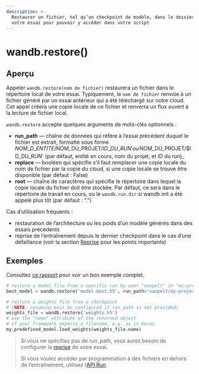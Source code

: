 ```yaml
---
description: >-
  Restaurer un fichier, tel qu’un checkpoint de modèle, dans le dossier local de
  votre essai pour pouvoir y accéder dans votre script
---
```


# wandb.restore\(\)

##  Aperçu

 Appeler `wandb.restore(nom de fichier)` restaurera un fichier dans le répertoire local de votre essai. Typiquement, le `nom de fichier` renvoie à un fichier généré par un essai antérieur qui a été téléchargé sur notre cloud. Cet appel créera une copie locale de ce fichier et renverra un flux ouvert à la lecture de fichier local.

`wandb.restore` accepte quelques arguments de mots-clés optionnels :

* **run\_path** — chaîne de données qui réfère à l’essai précédent duquel le fichier est extrait, formatté sous forme $NOM\_D\_ENTITE/$NOM\_DU\_PROJET/$ID\_DU\_RUN' ou _'$NOM\_DU\_PROJET/$ID\_DU\_RUN' \(par défaut, entité en cours, nom du projet, et ID du run\)_
* **replace** — booléen qui spécifie s’il faut remplacer une copie locale du nom de fichier par la copie du cloud, si une copie locale se trouve être disponible \(par défaut : False\)
* **root** — chaîne de caractères qui spécifie le répertoire dans lequel la copie locale du fichier doit être stockée. Par défaut, ce sera dans le répertoire de travail en cours, ou le `wandb.run.dir` si wandb.init a été appelé plus tôt \(par défaut : "."\)

Cas d’utilisation fréquents :

* restauration de l’architecture ou les poids d’un modèle générés dans des essais précédents
* reprise de l’entraînement depuis le dernier checkpoint dans le cas d’une défaillance \(voir la section [Reprise](https://docs.wandb.ai/v/fr/library/resuming) pour les points importants\) 

## **Exemples**

Consultez [ce rapport](https://app.wandb.ai/lavanyashukla/save_and_restore/reports/Saving-and-Restoring-Models-with-W%26B--Vmlldzo3MDQ3Mw) pour voir un bon exemple complet.

```python
# restore a model file from a specific run by user "vanpelt" in "my-project"
best_model = wandb.restore('model-best.h5', run_path="vanpelt/my-project/a1b2c3d")

# restore a weights file from a checkpoint
# (NOTE: resuming must be configured if run_path is not provided)
weights_file = wandb.restore('weights.h5')
# use the "name" attribute of the returned object
# if your framework expects a filename, e.g. as in Keras
my_predefined_model.load_weights(weights_file.name)
```

> Si vous ne spécifiez pas de run\_path, vous aurez besoin de configurer la [reprise](https://docs.wandb.ai/library/resuming) de votre essai. 
>
> Si vous voulez accéder par programmation à des fichiers en dehors de l’entraînement, utilisez l’[API Run](https://docs.wandb.ai/library/restore).

